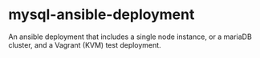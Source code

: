 # mysql-ansible-deployment
An ansible deployment that includes a single node instance, or a mariaDB cluster, and a Vagrant (KVM) test deployment.
